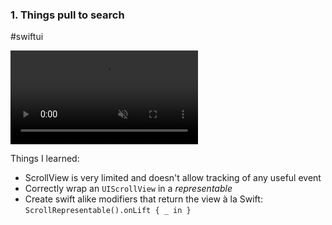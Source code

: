### 1. Things pull to search

#swiftui

<video controls autoplay muted loop playsinline>
	<source src="media/2023-28-01-pull-to-refresh-things.mov" type="video/mp4">
</video>

Things I learned:

- ScrollView is very limited and doesn't allow tracking of any useful event
- Correctly wrap an `UIScrollView` in a *representable*
- Create swift alike modifiers that return the view à la Swift: `ScrollRepresentable().onLift { _ in }`